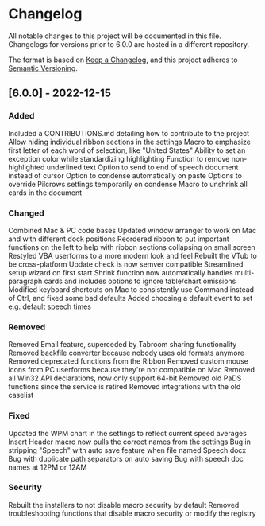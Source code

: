 # Changelog
All notable changes to this project will be documented in this file. Changelogs for versions prior to 6.0.0 are hosted in a different repository.

The format is based on [Keep a Changelog](https://keepachangelog.com/en/1.0.0/), and this project adheres to [Semantic Versioning](https://semver.org/spec/v2.0.0.html).

## [6.0.0] - 2022-12-15

### Added
Included a CONTRIBUTIONS.md detailing how to contribute to the project
Allow hiding individual ribbon sections in the settings
Macro to emphasize first letter of each word of selection, like "United States"
Ability to set an exception color while standardizing highlighting
Function to remove non-highlighted underlined text
Option to send to end of speech document instead of cursor
Option to condense automatically on paste
Options to override Pilcrows settings temporarily on condense
Macro to unshrink all cards in the document

### Changed
Combined Mac & PC code bases
Updated window arranger to work on Mac and with different dock positions
Reordered ribbon to put important functions on the left to help with ribbon sections collapsing on small screen
Restyled VBA userforms to a more modern look and feel
Rebuilt the VTub to be cross-platform
Update check is now semver compatible
Streamlined setup wizard on first start
Shrink function now automatically handles multi-paragraph cards and includes options to ignore table/chart omissions
Modified keyboard shortcuts on Mac to consistently use Command instead of Ctrl, and fixed some bad defaults
Added choosing a default event to set e.g. default speech times

### Removed
Removed Email feature, superceded by Tabroom sharing functionality
Removed backfile converter because nobody uses old formats anymore
Removed deprecated functions from the Ribbon
Removed custom mouse icons from PC userforms because they're not compatible on Mac
Removed all Win32 API declarations, now only support 64-bit
Removed old PaDS functions since the service is retired
Removed integrations with the old caselist

### Fixed
Updated the WPM chart in the settings to reflect current speed averages
Insert Header macro now pulls the correct names from the settings
Bug in stripping "Speech" with auto save feature when file named Speech.docx
Bug with duplicate path separators on auto saving
Bug with speech doc names at 12PM or 12AM

### Security
Rebuilt the installers to not disable macro security by default
Removed troubleshooting functions that disable macro security or modify the registry
